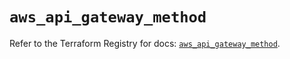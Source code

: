 # `aws_api_gateway_method`

Refer to the Terraform Registry for docs: [`aws_api_gateway_method`](https://registry.terraform.io/providers/hashicorp/aws/5.45.0/docs/resources/api_gateway_method).
